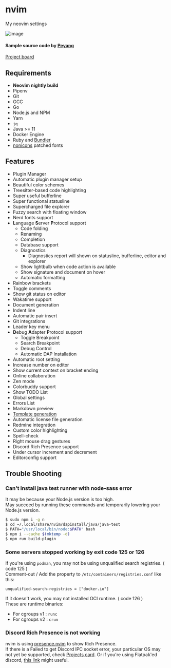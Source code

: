 # nvim

My neovim settings

![image](https://user-images.githubusercontent.com/48394190/120484401-ff21c200-c3ed-11eb-9036-cf03a0aa1335.png)

#### Sample source code by [Peyang](https://github.com/peyang-Celeron)

[Project board](https://github.com/Potato1682/nvim/projects/1)

## Requirements

- **Neovim nightly build**
- Pipenv
- Git
- GCC
- Go
- Node.js and NPM
- Yarn
- `jq`
- Java >= 11
- Docker Engine
- Ruby and [Bundler](https://bundler.io)
- [nonicons](https://github.com/yamatsum/nonicons) patched fonts

## Features

- Plugin Manager
- Automatic plugin manager setup
- Beautiful color schemes
- Treesitter-based code highlighting
- Super useful bufferline
- Super functional statusline
- Supercharged file explorer
- Fuzzy search with floating window
- Nerd fonts support
- **L**anguage **S**erver **P**rotocol support
  - Code folding
  - Renaming
  - Completion
  - Database support
  - Diagnostics
    - Diagnostics report will shown on statusline, bufferline, editor and explorer
  - Show lightbulb when code action is available
  - Show signature and document on hover
  - Automatic formatting
- Rainbow brackets
- Toggle comments
- Show git status on editor
- Wakatime support
- Document generation
- Indent line
- Automatic pair insert
- Git integrations
- Leader key menu
- **D**ebug **A**dapter **P**rotocol support
  - Toggle Breakpoint
  - Search Breakpoint
  - Debug Control
  - Automatic DAP Installation
- Automatic root setting
- Increase number on editor
- Show current context on bracket ending
- Online collaboration
- Zen mode
- Colorbuddy support
- Show TODO List
- Global settings
- Errors List
- Markdown preview
- [Template generation](docs/TEMPLATE-FILE.md)
- Automatic license file generation
- Redmine integration
- Custom color highlighting
- Spell-check
- Right mouse drag gestures
- Discord Rich Presence support
- Under cursor increment and decrement
- Editorconfig support

## Trouble Shooting

### Can't install java test runner with node-sass error

It may be because your Node.js version is too high.  
May succeed by running these commands and temporarily lowering your Node.js version.

```bash
$ sudo npm i -g n
$ cd ~/.local/share/nvim/dapinstall/java/java-test
$ PATH="/usr/local/bin/node:$PATH" bash
$ npm i --cache $(mktemp -d)
$ npm run build-plugin
```

### Some servers stopped working by exit code 125 or 126

If you're using `podman`, you may not be using unqualified search registries. ( code 125 )  
Comment-out / Add the property to `/etc/containers/registries.conf` like this:

```tst
unqualified-search-registries = ["docker.io"]
```

If it doesn't work, you may not installed OCI runtime. ( code 126 )  
These are runtime binaries:

- For cgroups v1 : `runc`
- For cgroups v2 : `crun`

### Discord Rich Presence is not working

nvim is using [presence.nvim](https://github.com/andweeb/presence.nvim) to show Rich Presence.  
If there is a Failed to get Discord IPC socket error, your particular OS may not yet be supported, check [Projects card](https://github.com/andweeb/presence.nvim/projects/1#column-14183588).
Or if you're using Flatpak'ed discord, [this link](<https://github.com/flathub/com.discordapp.Discord/wiki/Rich-Precense-(discord-rpc)>) might useful.

